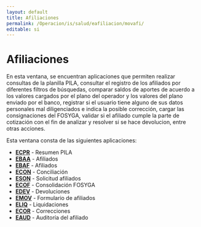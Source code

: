 ```yaml
---
layout: default
title: Afiliaciones
permalink: /Operacion/is/salud/eafiliacion/movafi/
editable: si
---
```


# Afiliaciones  

En esta ventana, se encuentran aplicaciones que permiten realizar consultas de la planilla PILA, consultar el registro de los afiliados por diferentes filtros de búsquedas, comparar saldos de aportes de acuerdo a los valores cargados por el plano del operador y los valores del plano enviado por el banco, registrar si el usuario tiene alguno de sus datos personales mal diligenciados e indica la posible corrección, cargar las consignaciones del FOSYGA, validar si el afiliado cumple la parte de cotización con el fin de analizar y resolver si se hace devolucion, entre otras acciones.

Esta ventana consta de las siguientes aplicaciones:  

* [**ECPR**](http://docs.oasiscom.com/Operacion/is/salud/eafiliacion/movafi/ecpr) - Resumen PILA  
* [**EBAA**](http://docs.oasiscom.com/Operacion/is/salud/eafiliacion/movafi/ebaa) - Afiliados  
* [**EBAF**](http://docs.oasiscom.com/Operacion/is/salud/eafiliacion/movafi/ebaf) - Afiliados  
* [**ECON**](http://docs.oasiscom.com/Operacion/is/salud/eafiliacion/movafi/econ) - Conciliación  
* [**ESON**](http://docs.oasiscom.com/Operacion/is/salud/eafiliacion/movafi/eson) - Solicitud afiliados  
* [**ECOF**](http://docs.oasiscom.com/Operacion/is/salud/eafiliacion/movafi/ecof) - Consolidación FOSYGA  
* [**EDEV**](http://docs.oasiscom.com/Operacion/is/salud/eafiliacion/movafi/edev) - Devoluciones  
* [**EMOV**](http://docs.oasiscom.com/Operacion/is/salud/eafiliacion/movafi/emov) - Formulario de afiliados  
* [**ELIQ**](http://docs.oasiscom.com/Operacion/is/salud/eafiliacion/movafi/eliq) - Liquidaciones  
* [**ECOR**](http://docs.oasiscom.com/Operacion/is/salud/eafiliacion/movafi/ecor) - Correcciones  
* [**EAUD**](http://docs.oasiscom.com/Operacion/is/salud/eafiliacion/movafi/eaud) - Auditoría del afiliado

